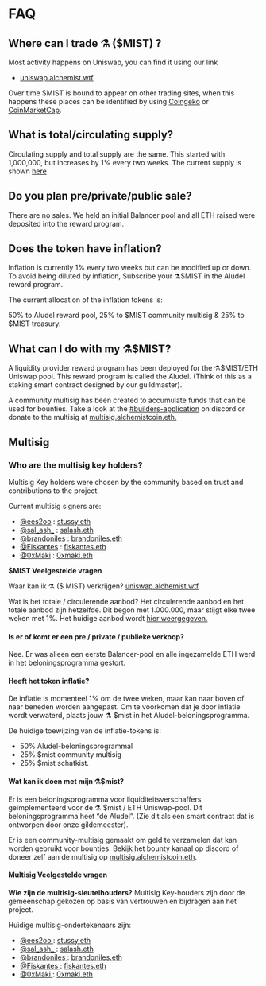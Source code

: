 # FAQ

## **Where can I trade ⚗️ \($MIST\) ?**

Most activity happens on Uniswap, you can find it using our link

* [uniswap.alchemist.wtf](http://uniswap.alchemist.wtf)

Over time $MIST is bound to appear on other trading sites, when this happens these places can be identified by using [Coingeko](https://www.coingecko.com/en/coins/alchemist) or [CoinMarketCap](https://coinmarketcap.com/currencies/alchemist/).

## **What is total/circulating supply?**

Circulating supply and total supply are the same. This started with 1,000,000, but increases by 1% every two weeks. The current supply is shown [here](https://etherscan.io/token/0x88acdd2a6425c3faae4bc9650fd7e27e0bebb7ab)

## **Do you plan pre/private/public sale?**

There are no sales. We held an initial Balancer pool and all ETH raised were deposited into the reward program.

## **Does the token have inflation?**

Inflation is currently 1% every two weeks but can be modified up or down. To avoid being diluted by inflation, Subscribe your ⚗️$MIST in the Aludel reward program.

The current allocation of the inflation tokens is:

50% to Aludel reward pool, 25% to $MIST community multisig & 25% to $MIST treasury.

## **What can I do with my ⚗️$MIST?**

A liquidity provider reward program has been deployed for the ⚗️$MIST/ETH Uniswap pool. This reward program is called the Aludel. \(Think of this as a staking smart contract designed by our guildmaster\).

A community multisig has been created to accumulate funds that can be used for bounties. Take a look at the [\#builders-application](https://discord.gg/92hQDCw25u) on discord or donate to the multisig at [multisig.alchemistcoin.eth.](https://etherscan.io/address/multisig.alchemistcoin.eth)

## **Multisig**

### **Who are the multisig key holders?**

Multisig Key holders were chosen by the community based on trust and contributions to the project.

Current multisig signers are:

* [@ees2oo](https://twitter.com/ees2oo) : [stussy.eth](https://etherscan.io/address/stussy.eth)
* [@sal\_ash\_](https://twitter.com/sal_ash_) : [salash.eth](https://etherscan.io/address/salash.eth)
* [@brandoniles](https://twitter.com/brandoniles) : [brandoniles.eth](https://etherscan.io/address/brandoniles.eth)
* [@Fiskantes](https://twitter.com/Fiskantes) : [fiskantes.eth](https://etherscan.io/address/fiskantes.eth)
* [@0xMaki](https://twitter.com/0xMaki) : [0xmaki.eth](https://etherscan.io/address/0xmaki.eth)



**$MIST Veelgestelde vragen**

Waar kan ik ⚗️ \($ MIST\) verkrijgen? [uniswap.alchemist.wtf](http://uniswap.alchemist.wtf)

Wat is het totale / circulerende aanbod? Het circulerende aanbod en het totale aanbod zijn hetzelfde. Dit begon met 1.000.000, maar stijgt elke twee weken met 1%. Het huidige aanbod wordt [hier weergegeven.](https://etherscan.io/token/0x88acdd2a6425c3faae4bc9650fd7e27e0bebb7ab)

#### **Is er of komt er een pre / private / publieke verkoop?**

Nee. Er was alleen een eerste Balancer-pool en alle ingezamelde ETH werd in het beloningsprogramma gestort.

#### **Heeft het token inflatie?**

De inflatie is momenteel 1% om de twee weken, maar kan naar boven of naar beneden worden aangepast. Om te voorkomen dat je door inflatie wordt verwaterd, plaats jouw ⚗️ $mist in het Aludel-beloningsprogramma.

De huidige toewijzing van de inflatie-tokens is:

* 50% Aludel-beloningsprogrammal
* 25% $mist community multisig
* 25% $mist schatkist.

#### **Wat kan ik doen met mijn ⚗️$mist?**

Er is een beloningsprogramma voor liquiditeitsverschaffers geïmplementeerd voor de ⚗️ $mist / ETH Uniswap-pool. Dit beloningsprogramma heet “de Aludel”. \(Zie dit als een smart contract dat is ontworpen door onze gildemeester\).

Er is een community-multisig gemaakt om geld te verzamelen dat kan worden gebruikt voor bounties. Bekijk het bounty kanaal op discord of doneer zelf aan de multisig op [multisig.alchemistcoin.eth](https://etherscan.io/address/multisig.alchemistcoin.eth).

#### Multisig Veelgestelde vragen

**Wie zijn de multisig-sleutelhouders?** Multisig Key-houders zijn door de gemeenschap gekozen op basis van vertrouwen en bijdragen aan het project.

Huidige multisig-ondertekenaars zijn:

* [@ees2oo ](https://twitter.com/ees2oo): [stussy.eth](https://etherscan.io/address/stussy.eth)
* [@sal_ash_ ](https://twitter.com/sal_ash_): [salash.eth](https://etherscan.io/address/salash.eth)
* [@brandoniles ](https://twitter.com/brandoniles): [brandoniles.eth](https://etherscan.io/address/brandoniles.eth)
* [@Fiskantes ](https://twitter.com/Fiskantes): [fiskantes.eth](https://etherscan.io/address/fiskantes.eth)
* [@0xMaki ](https://twitter.com/0xMaki): [0xmaki.eth](https://etherscan.io/address/0xmaki.eth)





